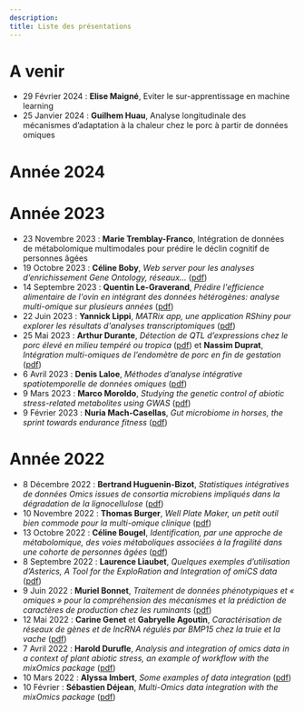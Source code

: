 ```yaml
---
description:  
title: Liste des présentations
---
```


# **A venir**

* 29 Février 2024 : **Elise Maigné**, Eviter le sur-apprentissage en machine learning 
* 25 Janvier 2024 : **Guilhem Huau**, Analyse longitudinale des mécanismes d’adaptation à la chaleur chez le porc à partir de données omiques  

# **Année 2024**

# **Année 2023**

* 23 Novembre 2023 : **Marie Tremblay-Franco**, Intégration de données de métabolomique multimodales pour prédire le déclin cognitif de personnes âgées
* 19 Octobre 2023 : **Céline Boby**, _Web server pour les analyses d’enrichissement Gene Ontology, réseaux…_ ([pdf](/diapos/Biopuces_2023_10_19_Boby.pdf))
* 14 Septembre 2023 : **Quentin Le-Graverand**, _Prédire l'efficience alimentaire de l'ovin en intégrant des données hétérogènes: analyse multi-omique sur plusieurs années_ ([pdf](/diapos/biopuces_2023_09_QLG.pdf))
* 22 Juin 2023 : **Yannick Lippi**, _MATRix app, une application RShiny pour explorer les résultats d'analyses transcriptomiques_ ([pdf](/diapos/20230622_GpBiopuces_Presentation_MAtrixApp.pdf))
* 25 Mai 2023 : **Arthur Durante**, _Détection de QTL d’expressions chez le porc élevé en milieu tempéré ou tropica_ ([pdf](/diapos/Biopuces_2023mai_Durante.pdf)) et **Nassim Duprat**, _Intégration multi-omiques de l’endomètre de porc en fin de gestation_ ([pdf](/diapos/Biopuces_2023mai_Duprat.pdf))
* 6 Avril 2023 : **Denis Laloe**, _Méthodes d’analyse intégrative spatiotemporelle de données omiques_ ([pdf](/diapos/Biopuces_Laloe_2023_04_06.pdf))
* 9 Mars 2023 : **Marco Moroldo**, _Studying the genetic control of abiotic stress-related metabolites using GWAS_ ([pdf](/diapos/Presentation_2023_03_09_Biopuces.pdf))
* 9 Février 2023 : **Nuria Mach-Casellas**, _Gut microbiome in horses, the sprint towards endurance fitness_ ([pdf](/diapos/Biopuces_nuria_2023_02_09.pdf))

# **Année 2022**

* 8 Décembre 2022 :  **Bertrand Huguenin-Bizot**, _Statistiques intégratives de données Omics issues de consortia microbiens impliqués dans la dégradation de la lignocellulose_ ([pdf](/diapos/Présentation_Biopuce_Bertrand_Huguenin_Bizot.pdf))
* 10 Novembre 2022 : **Thomas Burger**, _Well Plate Maker, un petit outil bien commode pour la multi-omique clinique_ ([pdf](/diapos/WPM_TB_2022.pdf))
* 13 Octobre 2022 : **Céline Bougel**, _Identification, par une approche de métabolomique, des voies métaboliques associées à la fragilité dans une cohorte de personnes âgées_ ([pdf](/diapos/MetaMob_Biopuces_diapo.pdf))
* 8 Septembre 2022 : **Laurence Liaubet**, _Quelques exemples d’utilisation d’Asterics, A Tool for the ExploRation and Integration of omiCS data_ ([pdf](/diapos/Asterics_Liaubet_8SEP2022.pdf))
* 9 Juin 2022 : **Muriel Bonnet**, _Traitement de données phénotypiques et « omiques » pour la compréhension des mécanismes et la prédiction de caractères de production chez les ruminants_ ([pdf](/diapos/2022_WorkshopBiopuce_UMRherbivores_MBonnet_Diffusion.pdf))
* 12 Mai 2022 : **Carine Genet** et **Gabryelle Agoutin**, _Caractérisation de réseaux de gènes et de lncRNA régulés par BMP15 chez la truie et la vache_ ([pdf](/diapos/GENET_Carine_Reseau_genes_12mai2022.pdf))
* 7 Avril 2022 :  **Harold Durufle**, _Analysis and integration of omics data in a context of plant abiotic stress, an example of workflow with the mixOmics package_ ([pdf](/diapos/220407_BioPuce_durufle.pdf))
* 10 Mars 2022 : **Alyssa Imbert**, _Some examples of data integration_ ([pdf](/diapos/biopuces_imbert_2022_03_10.pdf))
* 10 Février :  **Sébastien Déjean**, _Multi-Omics data integration with the mixOmics package_ ([pdf](/diapos/mixOmics_biopuces_2022_dejean.pdf))

